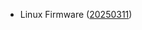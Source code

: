 - Linux Firmware ([20250311](https://git.kernel.org/pub/scm/linux/kernel/git/firmware/linux-firmware.git/tag/?h=20250311))
